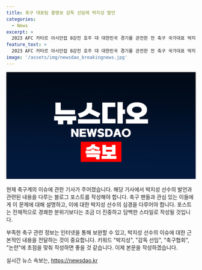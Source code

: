```yaml
---
title: 축구 대표팀 홍명보 감독 선임에 박지성 발언
categories:
  - News
excerpt: >
  2023 AFC 카타르 아시안컵 8강전 호주 대 대한민국 경기를 관전한 전 축구 국가대표 박지성은 홍명보 감독 선임 논란에 대해 슬픈 상황이라며 최악의 상황은 피해야 한다고 전했다. 축구협회의 결정에 대한 아쉬움을 토로하며 협회의 답변이 참담하다며 감정을 드러냈다. 또한, 언제까지 이런 상황이 지속될지 의문을 제기하며 현재 상황에 대한 불만을 나타냈다.
feature_text: >
  2023 AFC 카타르 아시안컵 8강전 호주 대 대한민국 경기를 관전한 전 축구 국가대표 박지성은 홍명보 감독 선임 논란에 대해 슬픈 상황이라며 최악의 상황은 피해야 한다고 전했다. 축구협회의 결정에 대한 아쉬움을 토로하며 협회의 답변이 참담하다며 감정을 드러냈다. 또한, 언제까지 이런 상황이 지속될지 의문을 제기하며 현재 상황에 대한 불만을 나타냈다.
image: '/assets/img/newsdao_breakingnews.jpg'
---
```


<p><img src="/assets/img/newsdao_breakingnews.jpg" alt="ontimetimes 속보" /></p>

<p>현재 축구계의 이슈에 관한 기사가 주어졌습니다. 해당 기사에서 박지성 선수의 발언과 관련된 내용을 다루는 블로그 포스트를 작성해야 합니다. 축구 팬들과 관심 있는 이들에게 이 문제에 대해 설명하고, 이에 대한 박지성 선수의 심경을 다루어야 합니다. 포스트는 전체적으로 경쾌한 분위기보다는 조금 더 진중하고 담백한 스타일로 작성될 것입니다. </p>

<p>부족한 축구 관련 정보는 인터넷을 통해 보완할 수 있고, 박지성 선수의 이슈에 대한 근본적인 내용을 전달하는 것이 중요합니다. 키워드 "박지성", "감독 선임", "축구협회", "논란"에 초점을 맞춰 작성하면 좋을 것 같습니다. 이제 본문을 작성하겠습니다.</p>
실시간 뉴스 속보는, <a href="https://newsdao.kr" rel="dofollow">https://newsdao.kr</a>


